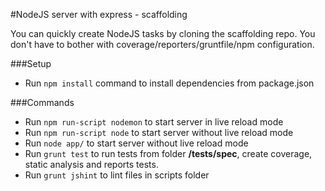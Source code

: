 #NodeJS server with express - scaffolding

You can quickly create NodeJS tasks by cloning the scaffolding repo. 
You don't have to bother with coverage/reporters/gruntfile/npm configuration.

###Setup
* Run ```npm install``` command to install dependencies from package.json 

###Commands
* Run ```npm run-script nodemon``` to start server in live reload mode
* Run ```npm run-script node``` to start server without live reload mode
* Run ```node app/``` to start server without live reload mode
* Run ```grunt test``` to run tests from folder **/tests/spec**, create coverage, static analysis and reports tests.
* Run ```grunt jshint``` to lint files in scripts folder